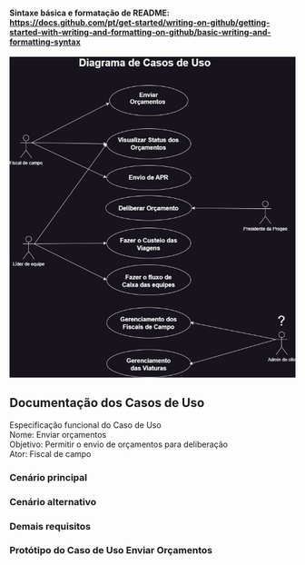 #### Sintaxe básica e formatação de README: https://docs.github.com/pt/get-started/writing-on-github/getting-started-with-writing-and-formatting-on-github/basic-writing-and-formatting-syntax

![Diagrama UML de Casos de Uso](https://github.com/henrymatheus/gestao_equipes/blob/0ae4ca1d0ed88de9f906ab3372656a58cf0ff3c7/docs/Diagrama%20de%20Casos%20de%20Uso.jpg)


## Documentação dos Casos de Uso

Especificação funcional do Caso de Uso <br>
Nome: Enviar orçamentos <br>
Objetivo: Permitir o envio de orçamentos para deliberação <br>
Ator: Fiscal de campo

### Cenário principal


### Cenário alternativo


### Demais requisitos



### Protótipo do Caso de Uso Enviar Orçamentos




